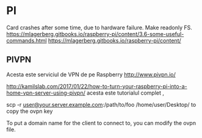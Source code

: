 
# PI

Card crashes after some time, due to hardware failure. Make readonly FS.
https://mlagerberg.gitbooks.io/raspberry-pi/content/3.6-some-useful-commands.html
https://mlagerberg.gitbooks.io/raspberry-pi/content/

## PIVPN
Acesta este serviciul de VPN de pe Raspberry http://www.pivpn.io/

http://kamilslab.com/2017/01/22/how-to-turn-your-raspberry-pi-into-a-home-vpn-server-using-pivpn/ acesta este tutorialul complet ,

scp -r user@your.server.example.com:/path/to/foo /home/user/Desktop/ to copy the ovpn key

To put a domain name for the client to connect to, you can modify the ovpn file.
